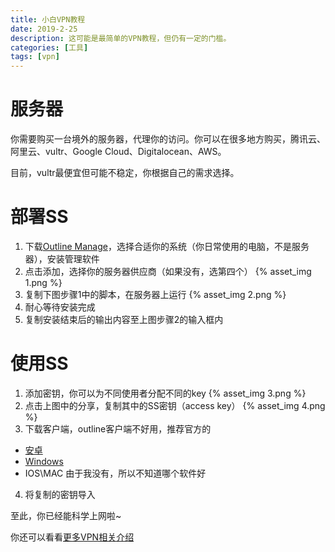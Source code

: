 ```yaml
---
title: 小白VPN教程
date: 2019-2-25
description: 这可能是最简单的VPN教程，但仍有一定的门槛。
categories: [工具]
tags: [vpn]
---
```


# 服务器
你需要购买一台境外的服务器，代理你的访问。你可以在很多地方购买，腾讯云、阿里云、vultr、Google Cloud、Digitalocean、AWS。

目前，vultr最便宜但可能不稳定，你根据自己的需求选择。

<!-- more -->

# 部署SS
1. 下载[Outline Manage](https://github.com/Jigsaw-Code/outline-server/releases)，选择合适你的系统（你日常使用的电脑，不是服务器），安装管理软件
2. 点击添加，选择你的服务器供应商（如果没有，选第四个）
{% asset_img 1.png %}
3. 复制下图步骤1中的脚本，在服务器上运行
{% asset_img 2.png %}
4. 耐心等待安装完成
5. 复制安装结束后的输出内容至上图步骤2的输入框内

# 使用SS
1. 添加密钥，你可以为不同使用者分配不同的key
{% asset_img 3.png %}
2. 点击上图中的分享，复制其中的SS密钥（access key）
{% asset_img 4.png %}
3. 下载客户端，outline客户端不好用，推荐官方的
  - [安卓](https://github.com/shadowsocks/shadowsocks-android/releases)
  - [Windows](https://github.com/shadowsocks/shadowsocks-windows/releases)
  - IOS\MAC 由于我没有，所以不知道哪个软件好
4. 将复制的密钥导入

至此，你已经能科学上网啦~

你还可以看看[更多VPN相关介绍](/more/vpn)

